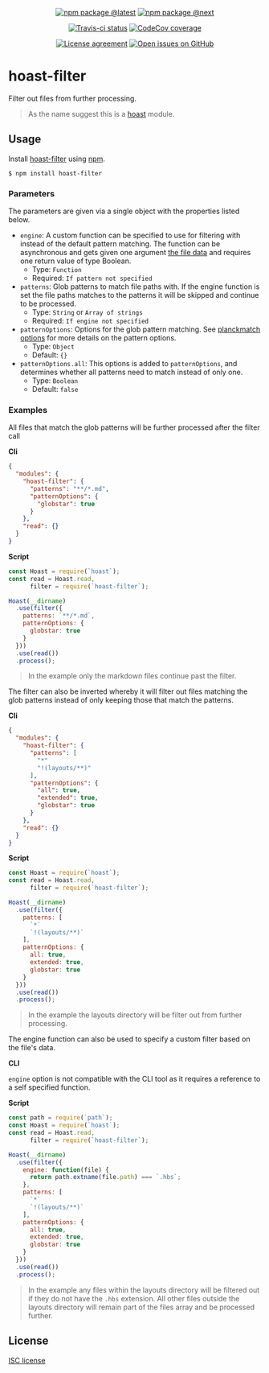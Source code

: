 <div align="center">
  
  [![npm package @latest](https://img.shields.io/npm/v/hoast-filter.svg?label=npm@latest&style=flat-square&maxAge=3600)](https://npmjs.com/package/hoast-filter)
  [![npm package @next](https://img.shields.io/npm/v/hoast-filter/next.svg?label=npm@next&style=flat-square&maxAge=3600)](https://npmjs.com/package/hoast-filter/v/next)
  
  [![Travis-ci status](https://img.shields.io/travis-ci/hoast/hoast-filter.svg?branch=master&label=test%20status&style=flat-square&maxAge=3600)](https://travis-ci.org/hoast/hoast-filter)
  [![CodeCov coverage](https://img.shields.io/codecov/c/github/hoast/hoast-filter/master.svg?label=test%20coverage&style=flat-square&maxAge=3600)](https://codecov.io/gh/hoast/hoast-filter)
  
  [![License agreement](https://img.shields.io/github/license/hoast/hoast-filter.svg?style=flat-square&maxAge=86400)](https://github.com/hoast/hoast-filter/blob/master/LICENSE)
  [![Open issues on GitHub](https://img.shields.io/github/issues/hoast/hoast-filter.svg?style=flat-square&maxAge=86400)](https://github.com/hoast/hoast-filter/issues)
  
</div>

# hoast-filter

Filter out files from further processing.

> As the name suggest this is a [hoast](https://github.com/hoast/hoast#readme) module.

## Usage

Install [hoast-filter](https://npmjs.com/package/hoast-filter) using [npm](https://npmjs.com).

```
$ npm install hoast-filter
```

### Parameters

The parameters are given via a single object with the properties listed below.

* `engine`: A custom function can be specified to use for filtering with instead of the default pattern matching. The function can be asynchronous and gets given one argument [the file data](https://github.com/hoast/hoast#modules) and requires one return value of type Boolean.
  * Type: `Function`
  * Required: `If pattern not specified`
* `patterns`: Glob patterns to match file paths with. If the engine function is set the file paths matches to the patterns it will be skipped and continue to be processed.
  * Type: `String` or `Array of strings`
  * Required: `If engine not specified`
* `patternOptions`: Options for the glob pattern matching. See [planckmatch options](https://github.com/redkenrok/node-planckmatch#options) for more details on the pattern options.
  * Type: `Object`
  * Default: `{}`
* `patternOptions.all`: This options is added to `patternOptions`, and determines whether all patterns need to match instead of only one.
  * Type: `Boolean`
  * Default: `false`

### Examples

All files that match the glob patterns will be further processed after the filter call

**Cli**

```json
{
  "modules": {
    "hoast-filter": {
      "patterns": "**/*.md",
      "patternOptions": {
        "globstar": true
      }
    },
    "read": {}
  }
}
```

**Script**

```javascript
const Hoast = require(`hoast`);
const read = Hoast.read,
      filter = require(`hoast-filter`);

Hoast(__dirname)
  .use(filter({
    patterns: `**/*.md`,
    patternOptions: {
      globstar: true
    }
  }))
  .use(read())
  .process();
```

> In the example only the markdown files continue past the filter.

The filter can also be inverted whereby it will filter out files matching the glob patterns instead of only keeping those that match the patterns.

**Cli**

```json
{
  "modules": {
    "hoast-filter": {
      "patterns": [
        "*"
        "!(layouts/**)"
      ],
      "patternOptions": {
        "all": true,
        "extended": true,
        "globstar": true
      }
    },
    "read": {}
  }
}
```

**Script**

```javascript
const Hoast = require(`hoast`);
const read = Hoast.read,
      filter = require(`hoast-filter`);

Hoast(__dirname)
  .use(filter({
    patterns: [
      `*`
      `!(layouts/**)`
    ],
    patternOptions: {
      all: true,
      extended: true,
      globstar: true
    }
  }))
  .use(read())
  .process();
```

> In the example the layouts directory will be filter out from further processing.

The engine function can also be used to specify a custom filter based on the file's data.

**CLI**

`engine` option is not compatible with the CLI tool as it requires a reference to a self specified function.

**Script**

```javascript
const path = require(`path`);
const Hoast = require(`hoast`);
const read = Hoast.read,
      filter = require(`hoast-filter`);

Hoast(__dirname)
  .use(filter({
    engine: function(file) {
      return path.extname(file.path) === `.hbs`;
    },
    patterns: [
      `*`
      `!(layouts/**)`
    ],
    patternOptions: {
      all: true,
      extended: true,
      globstar: true
    }
  }))
  .use(read())
  .process();
```

> In the example any files within the layouts directory will be filtered out if they do not have the `.hbs` extension. All other files outside the layouts directory will remain part of the files array and be processed further.

## License

[ISC license](https://github.com/hoast/hoast-filter/blob/master/LICENSE)